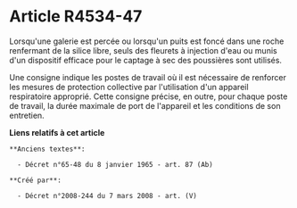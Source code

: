 # Article R4534-47

Lorsqu'une galerie est percée ou lorsqu'un puits est foncé dans une roche renfermant de la silice libre, seuls des fleurets à
injection d'eau ou munis d'un dispositif efficace pour le captage à sec des poussières sont utilisés.

Une consigne indique les postes de travail où il est nécessaire de renforcer les mesures de protection collective par
l'utilisation d'un appareil respiratoire approprié. Cette consigne précise, en outre, pour chaque poste de travail, la durée
maximale de port de l'appareil et les conditions de son entretien.

**Liens relatifs à cet article**

	**Anciens textes**:

	  - Décret n°65-48 du 8 janvier 1965 - art. 87 (Ab)

	**Créé par**:

	  - Décret n°2008-244 du 7 mars 2008 - art. (V)

